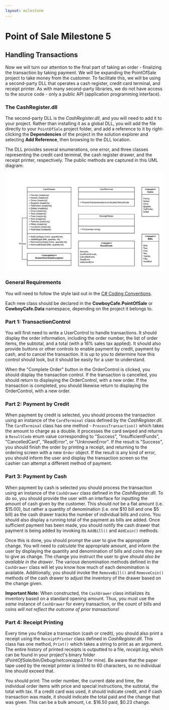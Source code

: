 ```yaml
---
layout: milestone
---
```

# Point of Sale Milestone 5

## Handling Transactions

Now we will turn our attention to the final part of taking an order - finalizing the transaction by taking payment.  We will be expanding the PointOfSale project to take money from the customer.  To facilitate this, we will be using a second-party DLL that operates a cash register, credit card terminal, and receipt printer.  As with many second-party libraries, we do not have access to the source code - only a public API (application programming interface).   

### The CashRegister.dll

The second-party DLL is the _CashRegister.dll_, and you will need to add it to your project.  Rather than installing it as a global DLL, you will add the file directly to your `PointOfSale` project folder, and add a reference to it by right-clicking the **Dependencies** of the project in the solution explorer and selecting **Add Reference**, then browsing to the DLL location.

The DLL provides several enumerations, one error, and three classes representing the credit card terminal, the cash register drawer, and the receipt printer, respectively.  The public methods are captured in this UML diagram:

![CashRegister Namespace](assets/CashRegister.png)

### General Requirements

You will need to follow the style laid out in the [C# Coding Conventions](https://docs.microsoft.com/en-us/dotnet/csharp/programming-guide/inside-a-program/coding-conventions).

Each new class should be declared in the **CowboyCafe.PointOfSale** or **CowboyCafe.Data** namespace, depending on the project it belongs to.

### Part 1: TransactionControl

You will first need to write a UserControl to handle transactions. It should display the order information, including the order number, the list of order items, the subtotal, and a total (with a 16% sales tax applied).  It should also provide buttons or other controls to enable payment by credit, payment by cash, and to cancel the transaction.  It is up to you to determine how this control should look, but it should be easily for a user to understand.

When the "Complete Order" button in the OrderControl is clicked, you should display the transaction control.  If the transaction is cancelled, you should return to displaying the OrderControl, with a new order.  If the transaction is completed, you should likewise return to displaying the OrderControl, with a new order.

### Part 2: Payment by Credit

When payment by credit is selected, you should process the transaction using an instance of the `CardTerminal` class defined by the _CashRegister.dll_.  The `CardTerminal` class has one method - `ProcessTransaction()` which takes the amount to charge as a double.  It processes the card swiped and returns a `ResultCode` enum value corresponding to "Success", "InsufficientFunds", "CancelledCard", "ReadError", or "UnknownError".  If the result is "Success", you should finish the order by printing a receipt, and returning to the ordering screen with a new `Order` object.  If the result is any kind of error, you should inform the user and display the transaction screen so the cashier can attempt a different method of payment.

### Part 3: Payment by Cash

When payment by cash is selected you should process the transaction using an instance of the `CashDrawer` class defined in the _CashRegister.dll_.  To do so, you should provide the user with an interface for inputting the amount of cash given by the customer.  This should _not_ be a flat amount (i.e. $15.00), but rather a quantity of denomination (i.e. one $10 bill and one $5 bill) as the cash drawer tracks the number of individual bills and coins.  You should also display a running total of the payment as bills are added.  Once sufficient payment has been made, you should notify the cash drawer that payment is being added by invoking its `AddBill()` and `AddCoin()` methods.  

Once this is done, you should prompt the user to give the appropriate change.  You will need to _calculate_ the appropriate amount, and inform the user by displaying the quantity and denomination of bills and coins they are to give as change.  The change you instruct the user to give _should also be available in the drawer_.   The various denomination methods defined in the `CashDrawer` class will let you know how much of each denomination is available.  Additionally, you should invoke the `RemoveBill()` and `RemoveCoin()` methods of the cash drawer to adjust the inventory of the drawer based on the change given.

__Important Note:__ When constructed, the `CashDrawer` class initializes its inventory based on a standard opening amount.  Thus, you must use the _same_ instance of `CashDrawer` for every transaction, or the count of bills and coins _will not reflect the outcome of prior transactions_!

### Part 4: Receipt Printing

Every time you finalize a transaction (cash or credit), you should also print a receipt using the `ReceiptPrinter` class defined in _CashRegister.dll_.  This class has one method, `Print()` which takes a string to print as an argument.  The entire history of printed receipts is outputted to a file, _receipt.log_, which can be found in your project's binary folder (_PointOfSale/bin/Debug/netcoreapp3.1_ for mine).  Be aware that the paper tape used by the receipt printer is limited to 60 characters, so no individual line should exceed that.

You should print: The order number, the current date and time, the individual order items with price and special instructions, the subtotal, the total with tax.  If a credit card was used, it should indicate credit, and if cash transaction was made, it should indicate the total paid and the change that was given.  This can be a bulk amount, i.e. $16.50 paid, $0.23 change.
